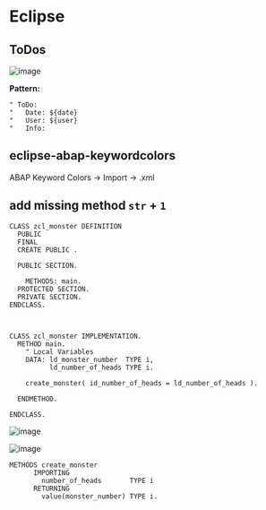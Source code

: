 # Eclipse

## ToDos

![image](https://user-images.githubusercontent.com/30869493/138055873-b134dfa6-36c4-4284-9b19-52c780899f67.png)

**Pattern:**
```abap
" ToDo: 
"   Date: ${date}
"   User: ${user}
"   Info: 
```

## eclipse-abap-keywordcolors

ABAP Keyword Colors -> Import -> .xml

## add missing method `str` + `1`

```abap
CLASS zcl_monster DEFINITION
  PUBLIC
  FINAL
  CREATE PUBLIC .

  PUBLIC SECTION.

    METHODS: main.
  PROTECTED SECTION.
  PRIVATE SECTION.
ENDCLASS.



CLASS zcl_monster IMPLEMENTATION.
  METHOD main.
    " Local Variables
    DATA: ld_monster_number  TYPE i,
          ld_number_of_heads TYPE i.

    create_monster( id_number_of_heads = ld_number_of_heads ).

  ENDMETHOD.

ENDCLASS.
```

![image](https://user-images.githubusercontent.com/30869493/137023157-2ef3fe0a-bd5e-4baf-b213-cf0e5275016b.png)


![image](https://user-images.githubusercontent.com/30869493/137021266-03e38fb7-6ddb-41a6-9bf3-3a13c81fb488.png)

```abap
METHODS create_monster
      IMPORTING
        number_of_heads       TYPE i
      RETURNING
        value(monster_number) TYPE i.
```

